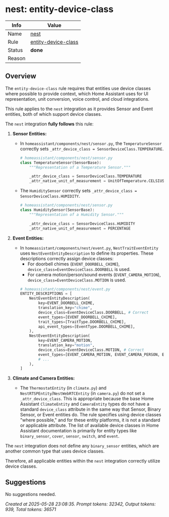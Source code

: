 # nest: entity-device-class

| Info   | Value                                                                    |
|--------|--------------------------------------------------------------------------|
| Name   | [nest](https://www.home-assistant.io/integrations/nest/) |
| Rule   | [entity-device-class](https://developers.home-assistant.io/docs/core/integration-quality-scale/rules/entity-device-class)                                                     |
| Status | **done**                                       |
| Reason |                                                                          |

## Overview

The `entity-device-class` rule requires that entities use device classes where possible to provide context, which Home Assistant uses for UI representation, unit conversion, voice control, and cloud integrations.

This rule applies to the `nest` integration as it provides Sensor and Event entities, both of which support device classes.

The `nest` integration **fully follows** this rule:

1.  **Sensor Entities:**
    *   In `homeassistant/components/nest/sensor.py`, the `TemperatureSensor` correctly sets `_attr_device_class = SensorDeviceClass.TEMPERATURE`.
        ```python
        # homeassistant/components/nest/sensor.py
        class TemperatureSensor(SensorBase):
            """Representation of a Temperature Sensor."""

            _attr_device_class = SensorDeviceClass.TEMPERATURE
            _attr_native_unit_of_measurement = UnitOfTemperature.CELSIUS
        ```
    *   The `HumiditySensor` correctly sets `_attr_device_class = SensorDeviceClass.HUMIDITY`.
        ```python
        # homeassistant/components/nest/sensor.py
        class HumiditySensor(SensorBase):
            """Representation of a Humidity Sensor."""

            _attr_device_class = SensorDeviceClass.HUMIDITY
            _attr_native_unit_of_measurement = PERCENTAGE
        ```

2.  **Event Entities:**
    *   In `homeassistant/components/nest/event.py`, `NestTraitEventEntity` uses `NestEventEntityDescription` to define its properties. These descriptions correctly assign device classes:
        *   For doorbell chimes (`EVENT_DOORBELL_CHIME`), `device_class=EventDeviceClass.DOORBELL` is used.
        *   For camera motion/person/sound events (`EVENT_CAMERA_MOTION`), `device_class=EventDeviceClass.MOTION` is used.
        ```python
        # homeassistant/components/nest/event.py
        ENTITY_DESCRIPTIONS = [
            NestEventEntityDescription(
                key=EVENT_DOORBELL_CHIME,
                translation_key="chime",
                device_class=EventDeviceClass.DOORBELL, # Correct
                event_types=[EVENT_DOORBELL_CHIME],
                trait_types=[TraitType.DOORBELL_CHIME],
                api_event_types=[EventType.DOORBELL_CHIME],
            ),
            NestEventEntityDescription(
                key=EVENT_CAMERA_MOTION,
                translation_key="motion",
                device_class=EventDeviceClass.MOTION, # Correct
                event_types=[EVENT_CAMERA_MOTION, EVENT_CAMERA_PERSON, EVENT_CAMERA_SOUND],
                # ...
            ),
        ]
        ```

3.  **Climate and Camera Entities:**
    *   The `ThermostatEntity` (in `climate.py`) and `NestRTSPEntity`/`NestWebRTCEntity` (in `camera.py`) do not set a `_attr_device_class`. This is appropriate because the base Home Assistant `ClimateEntity` and `CameraEntity` types do not have a standard `device_class` attribute in the same way that Sensor, Binary Sensor, or Event entities do. The rule specifies using device classes "where possible," and for these entity platforms, it is not a standard or applicable attribute. The list of available device classes in Home Assistant documentation is primarily for entity types like `binary_sensor`, `cover`, `sensor`, `switch`, and `event`.

The `nest` integration does not define any `binary_sensor` entities, which are another common type that uses device classes.

Therefore, all applicable entities within the `nest` integration correctly utilize device classes.

## Suggestions

No suggestions needed.

_Created at 2025-05-28 23:08:35. Prompt tokens: 32342, Output tokens: 939, Total tokens: 36571_
